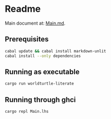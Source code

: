 # Readme

Main document at: [Main.md](Main.md).

## Prerequisites

```sh
cabal update && cabal install markdown-unlit
cabal install --only dependencies
```

## Running as executable

```sh
cargo run worldturtle-literate
```

## Running through ghci

```sh
cargo repl Main.lhs
```
